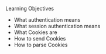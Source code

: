 Learning Objectives

* What authentication means
* What session authentication means
* What Cookies are
* How to send Cookies
* How to parse Cookies
